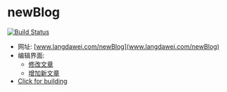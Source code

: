 # newBlog

[![Build Status](https://travis-ci.org/Lchiffon/newBlog.svg?branch=master)](https://travis-ci.org/Lchiffon/newBlog)


- 网址: [www.langdawei.com/newBlog](www.langdawei.com/newBlog)
- 编辑界面:
  - [修改文章](https://github.com/Lchiffon/newBlog/issues)
  - [增加新文章](https://github.com/Lchiffon/newBlog/issues/new)
- [Click for building](http://github.com/Lchiffon/newBlog/settings/hooks/13692883/test)
